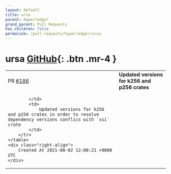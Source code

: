 ```yaml
---
layout: default
title: ursa
parent: Hyperledger
grand_parent: Pull Requests
has_children: false
permalink: /pull-requests/hyperledger/ursa
---
```


# ursa <span class="fs-3 right-align">[GitHub](https://github.com/hyperledger/ursa){: .btn .mr-4 }</span>


<div>
    <table>
        <tr>
            <td>
                PR <a href="https://github.com/hyperledger/ursa/pull/186" class=".btn">#186</a>
            </td>
            <td>
                <b>
                    Updated versions for k256 and p256 crates
                </b>
            </td>
        </tr>
        <tr>
            <td>
                
            </td>
            <td>
                Updated versions for k256 and p256 crates in order to resolve dependency versions conflics with `ssi` crate
            </td>
        </tr>
    </table>
    <div class="right-align">
        Created At 2021-08-02 12:00:21 +0000 UTC
    </div>
</div>

